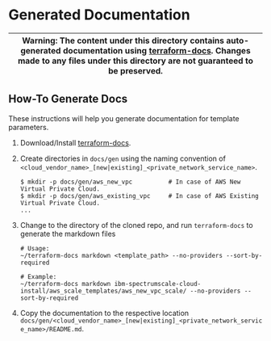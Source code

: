 # Generated Documentation 

| Warning: The content under this directory contains auto-generated documentation using [terraform-docs](https://github.com/segmentio/terraform-docs).  Changes made to any files under this directory are not guaranteed to be preserved. |
|---|

## How-To Generate Docs

These instructions will help you generate documentation for template parameters.

1. Download/Install [terraform-docs](https://github.com/segmentio/terraform-docs/releases).

2. Create directories in `docs/gen` using the naming convention of `<cloud_vendor_name>_[new|existing]_<private_network_service_name>`.

    ```
    $ mkdir -p docs/gen/aws_new_vpc          # In case of AWS New Virtual Private Cloud.
    $ mkdir -p docs/gen/aws_existing_vpc     # In case of AWS Existing Virtual Private Cloud.
    ...
    ```

3. Change to the directory of the cloned repo, and run `terraform-docs` to generate the markdown files

   ```
   # Usage:
   ~/terraform-docs markdown <template_path> --no-providers --sort-by-required

   # Example:
   ~/terraform-docs markdown ibm-spectrumscale-cloud-install/aws_scale_templates/aws_new_vpc_scale/ --no-providers --sort-by-required 
   ```

4. Copy the documentation to the respective location `docs/gen/<cloud_vendor_name>_[new|existing]_<private_network_service_name>/README.md`.
